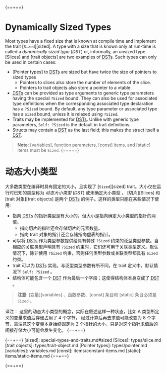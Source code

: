 {==+==}
# Dynamically Sized Types

Most types have a fixed size that is known at compile time and implement the
trait [`Sized`][sized]. A type with a size that is known only at run-time is
called a _dynamically sized type_ (_DST_) or, informally, an unsized type.
[Slices] and [trait objects] are two examples of <abbr title="dynamically sized
types">DSTs</abbr>. Such types can only be used in certain cases:

* [Pointer types] to <abbr title="dynamically sized types">DSTs</abbr> are
  sized but have twice the size of pointers to sized types
    * Pointers to slices also store the number of elements of the slice.
    * Pointers to trait objects also store a pointer to a vtable.
* <abbr title="dynamically sized types">DSTs</abbr> can be provided as
  type arguments to generic type parameters having the special `?Sized` bound.
  They can also be used for associated type definitions when the corresponding associated type declaration has a `?Sized` bound.
  By default, any type parameter or associated type has a `Sized` bound, unless it is relaxed using `?Sized`.
* Traits may be implemented for <abbr title="dynamically sized
  types">DSTs</abbr>.
  Unlike with generic type parameters, `Self: ?Sized` is the default in trait definitions.
* Structs may contain a <abbr title="dynamically sized type">DST</abbr> as the
  last field; this makes the struct itself a
  <abbr title="dynamically sized type">DST</abbr>.

> **Note**: [variables], function parameters, [const] items, and [static] items must be
`Sized`.
{==+==}
# 动态大小类型

大多数类型在编译时具有固定的大小，且实现了 [`Sized`][sized] trait。大小仅在运行时已知的类型称为 _动态大小类型_ (_DST_) 或未确定大小类型 。
[切片][Slices] 和 [trait 对象][trait objects] 是两个 <abbr title="动态大小类型">DSTs</abbr> 的例子。这样的类型只能在某些情况下使用: 

* 指向 <abbr title="动态大小类型">DSTs</abbr> 的指针类型是有大小的，但大小是指向确定大小类型的指针的两倍。
    * 指向切片的指针还会存储切片的元素数量。
    * 指向 trait 对象的指针还会存储指向虚表的指针。
* 可以将 <abbr title="动态大小类型">DSTs</abbr> 作为类型参数提供给具有特殊 `?Sized` 约束的泛型类型参数。当相应的关联类型声明具有 `?Sized` 约束时，它们还可用于关联类型定义。默认情况下，除非使用 `?Sized` 约束，否则任何类型参数或关联类型都具有 `Sized` 约束。
* trait 可以为 <abbr title="动态大小类型">DSTs</abbr> 实现。与泛型类型参数有所不同，在 trait 定义中，默认情况下 `Self: ?Sized` 。
* 结构体可能包含一个 <abbr title="动态大小类型">DST</abbr> 作为最后一个字段；这使得结构体本身变成了 <abbr title="动态大小类型">DST</abbr> 。

> **注意**: [变量][variables] 、函数参数、[const] 条目和 [static] 条目必须是 `Sized` 。

译注： 这里的动态大小类型的概念，实际在叙述这样一种状态，比如 A 类型所定义的变量求值后存储占用了 4 个字节，
经过计算后再去求值可能改变为 8 个字节，需注意这个变量本身始终固定为 2 个指针的大小，只是对这个指针求值后的间接存储大小可能会发生变化。
{==+==}


{==+==}
[sized]: special-types-and-traits.md#sized
[Slices]: types/slice.md
[trait objects]: types/trait-object.md
[Pointer types]: types/pointer.md
[variables]: variables.md
[const]: items/constant-items.md
[static]: items/static-items.md
{==+==}

{==+==}